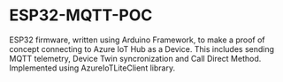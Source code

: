 # ESP32-MQTT-POC

ESP32 firmware, written using Arduino Framework, to make a proof of concept connecting to Azure IoT Hub as a Device. This includes sending MQTT telemetry, Device Twin syncronization and Call Direct Method. Implemented using AzureIoTLiteClient library.
